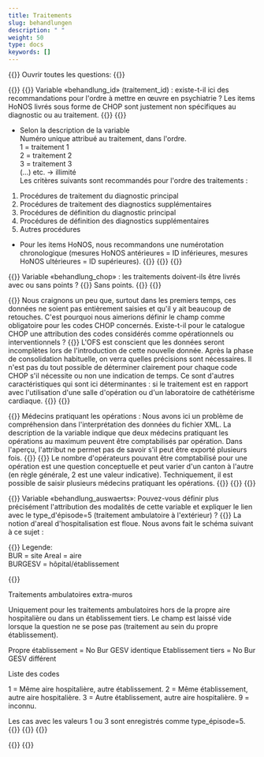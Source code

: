 ```yaml
---
title: Traitements 
slug: behandlungen
description: " "
weight: 50
type: docs
keywords: []
---
```


{{<faqBlock>}}
Ouvrir toutes les questions: {{<collapsibleGroupCommand groupId="behandlungen">}}

{{<numberedList>}}
{{<listItem>}}
Variable «behandlung_id» (traitement_id) : existe-t-il ici des recommandations pour l'ordre à mettre en œuvre en psychiatrie ? Les items HoNOS livrés sous forme de CHOP sont justement non spécifiques au diagnostic ou au traitement.
{{<collapsibleBlock groupId="behandlungen">}}
{{<markdown>}}
- Selon la description de la variable           
Numéro unique attribué au traitement, dans l'ordre.             
1 = traitement 1            
2 = traitement 2            
3 = traitement 3            
(…) etc. -> illimité            
Les critères suivants sont recommandés pour l'ordre des traitements :
1. Procédures de traitement du diagnostic principal 
2. Procédures de traitement des diagnostics supplémentaires 
3. Procédures de définition du diagnostic principal 
4. Procédures de définition des diagnostics supplémentaires 
5. Autres procédures    
- Pour les items HoNOS, nous recommandons une numérotation chronologique (mesures HoNOS antérieures = ID inférieures, mesures HoNOS ultérieures = ID supérieures).
{{</markdown>}}
{{</collapsibleBlock>}}
{{</listItem>}}

{{<listItem>}}
Variable «behandlung_chop» : les traitements doivent-ils être livrés avec ou sans points ?
{{<collapsibleBlock groupId="behandlungen">}}
Sans points. 
{{</collapsibleBlock>}}
{{</listItem>}}

{{<listItem>}}
Nous craignons un peu que, surtout dans les premiers temps, ces données ne soient pas entièrement saisies et qu'il y ait beaucoup de retouches. C'est pourquoi nous aimerions définir le champ comme obligatoire pour les codes CHOP concernés. Existe-t-il pour le catalogue CHOP une attribution des codes considérés comme opérationnels ou interventionnels ?
{{<collapsibleBlock groupId="behandlungen">}}
L'OFS est conscient que les données seront incomplètes lors de l'introduction de cette nouvelle donnée. Après la phase de consolidation habituelle, on verra quelles précisions sont nécessaires. Il n'est pas du tout possible de déterminer clairement pour chaque code CHOP s'il nécessite ou non une indication de temps. Ce sont d'autres caractéristiques qui sont ici déterminantes : si le traitement est en rapport avec l'utilisation d'une salle d'opération ou d'un laboratoire de cathétérisme cardiaque.
{{</collapsibleBlock>}}
{{</listItem>}}

{{<listItem>}}
Médecins pratiquant les opérations : Nous avons ici un problème de compréhension dans l'interprétation des données du fichier XML. La description de la variable indique que deux médecins pratiquant les opérations au maximum peuvent être comptabilisés par opération. Dans l'aperçu, l'attribut ne permet pas de savoir s'il peut être exporté plusieurs fois.
{{<insertImage image="Image1.jpg" class="edge max-w-90">}}
{{<collapsibleBlock groupId="behandlungen">}}
Le nombre d'opérateurs pouvant être comptabilisé pour une opération est une question conceptuelle et peut varier d'un canton à l'autre (en règle générale, 2 est une valeur indicative). Techniquement, il est possible de saisir plusieurs médecins pratiquant les opérations.
{{<insertImage image="Image2.png" class="edge max-w-90">}}
{{</collapsibleBlock>}}
{{</listItem>}}

{{<listItem>}}
Variable «behandlung_auswaerts»: Pouvez-vous définir plus précisément l'attribution des modalités de cette variable et expliquer le lien avec le type_d'épisode=5 (traitement ambulatoire à l'extérieur) ?
{{<collapsibleBlock groupId="behandlungen">}}
La notion d'areal d'hospitalisation est floue. Nous avons fait le schéma suivant à ce sujet :

{{<markdown>}}
  Legende:  
  BUR = site
  Areal = aire  
  BURGESV = hôpital/établissement

{{<insertImage image="Bild1.jpg" class="edge max-w-90">}}

Traitements ambulatoires extra-muros

Uniquement pour les traitements ambulatoires hors de la propre aire hospitalière ou dans un établissement tiers. Le champ est laissé vide lorsque la question ne se pose pas (traitement au sein du propre établissement).

Propre établissement = No Bur GESV identique
Etablissement tiers = No Bur GESV différent

Liste des codes

1 = Même aire hospitalière, autre établissement.
2 = Même établissement, autre aire hospitalière.
3 = Autre établissement, autre aire hospitalière.
9 = inconnu.

Les cas avec les valeurs 1 ou 3 sont enregistrés comme type_épisode=5.
{{</markdown>}}
{{</collapsibleBlock>}}
{{</listItem>}}

{{</numberedList>}}
{{</faqBlock>}}